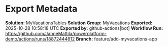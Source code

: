 # Export Metadata

**Solution:** MyVacationsTables
**Solution Group:** MyVacations
**Exported:** 2025-10-28 10:58:18 UTC
**Exported by:** github-actions[bot]
**Workflow Run:** https://github.com/JanneMattila/powerplatform-demo/actions/runs/18872444812
**Branch:** feature/add-myvacations-app
